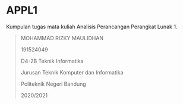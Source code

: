 # APPL1
Kumpulan tugas mata kuliah Analisis Perancangan Perangkat Lunak 1.

> MOHAMMAD RIZKY MAULIDHAN <p>
> 191524049 <p>
> D4-2B Teknik Informatika <p>
> Jurusan Teknik Komputer dan Informatika <p>
> Politeknik Negeri Bandung <p>
> 2020/2021 <p>
